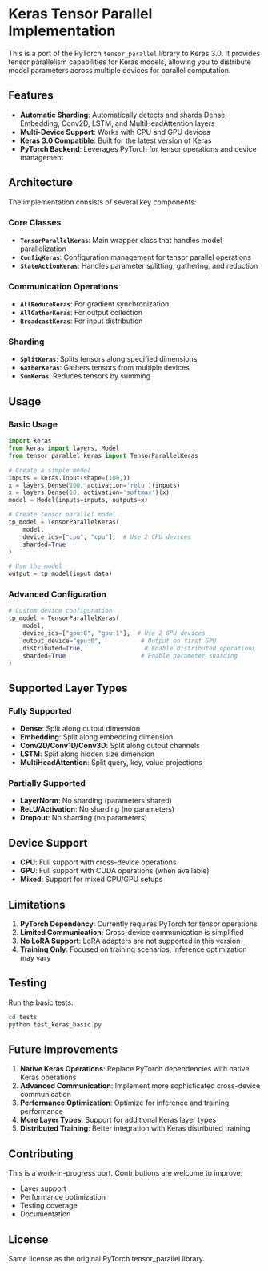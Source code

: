 # Keras Tensor Parallel Implementation

This is a port of the PyTorch `tensor_parallel` library to Keras 3.0. It provides tensor parallelism capabilities for Keras models, allowing you to distribute model parameters across multiple devices for parallel computation.

## Features

- **Automatic Sharding**: Automatically detects and shards Dense, Embedding, Conv2D, LSTM, and MultiHeadAttention layers
- **Multi-Device Support**: Works with CPU and GPU devices
- **Keras 3.0 Compatible**: Built for the latest version of Keras
- **PyTorch Backend**: Leverages PyTorch for tensor operations and device management

## Architecture

The implementation consists of several key components:

### Core Classes

- **`TensorParallelKeras`**: Main wrapper class that handles model parallelization
- **`ConfigKeras`**: Configuration management for tensor parallel operations
- **`StateActionKeras`**: Handles parameter splitting, gathering, and reduction

### Communication Operations

- **`AllReduceKeras`**: For gradient synchronization
- **`AllGatherKeras`**: For output collection
- **`BroadcastKeras`**: For input distribution

### Sharding

- **`SplitKeras`**: Splits tensors along specified dimensions
- **`GatherKeras`**: Gathers tensors from multiple devices
- **`SumKeras`**: Reduces tensors by summing

## Usage

### Basic Usage

```python
import keras
from keras import layers, Model
from tensor_parallel_keras import TensorParallelKeras

# Create a simple model
inputs = keras.Input(shape=(100,))
x = layers.Dense(200, activation='relu')(inputs)
x = layers.Dense(10, activation='softmax')(x)
model = Model(inputs=inputs, outputs=x)

# Create tensor parallel model
tp_model = TensorParallelKeras(
    model,
    device_ids=["cpu", "cpu"],  # Use 2 CPU devices
    sharded=True
)

# Use the model
output = tp_model(input_data)
```

### Advanced Configuration

```python
# Custom device configuration
tp_model = TensorParallelKeras(
    model,
    device_ids=["gpu:0", "gpu:1"],  # Use 2 GPU devices
    output_device="gpu:0",           # Output on first GPU
    distributed=True,                 # Enable distributed operations
    sharded=True                     # Enable parameter sharding
)
```

## Supported Layer Types

### Fully Supported
- **Dense**: Split along output dimension
- **Embedding**: Split along embedding dimension
- **Conv2D/Conv1D/Conv3D**: Split along output channels
- **LSTM**: Split along hidden size dimension
- **MultiHeadAttention**: Split query, key, value projections

### Partially Supported
- **LayerNorm**: No sharding (parameters shared)
- **ReLU/Activation**: No sharding (no parameters)
- **Dropout**: No sharding (no parameters)

## Device Support

- **CPU**: Full support with cross-device operations
- **GPU**: Full support with CUDA operations (when available)
- **Mixed**: Support for mixed CPU/GPU setups

## Limitations

1. **PyTorch Dependency**: Currently requires PyTorch for tensor operations
2. **Limited Communication**: Cross-device communication is simplified
3. **No LoRA Support**: LoRA adapters are not supported in this version
4. **Training Only**: Focused on training scenarios, inference optimization may vary

## Testing

Run the basic tests:

```bash
cd tests
python test_keras_basic.py
```

## Future Improvements

1. **Native Keras Operations**: Replace PyTorch dependencies with native Keras operations
2. **Advanced Communication**: Implement more sophisticated cross-device communication
3. **Performance Optimization**: Optimize for inference and training performance
4. **More Layer Types**: Support for additional Keras layer types
5. **Distributed Training**: Better integration with Keras distributed training

## Contributing

This is a work-in-progress port. Contributions are welcome to improve:

- Layer support
- Performance optimization
- Testing coverage
- Documentation

## License

Same license as the original PyTorch tensor_parallel library. 